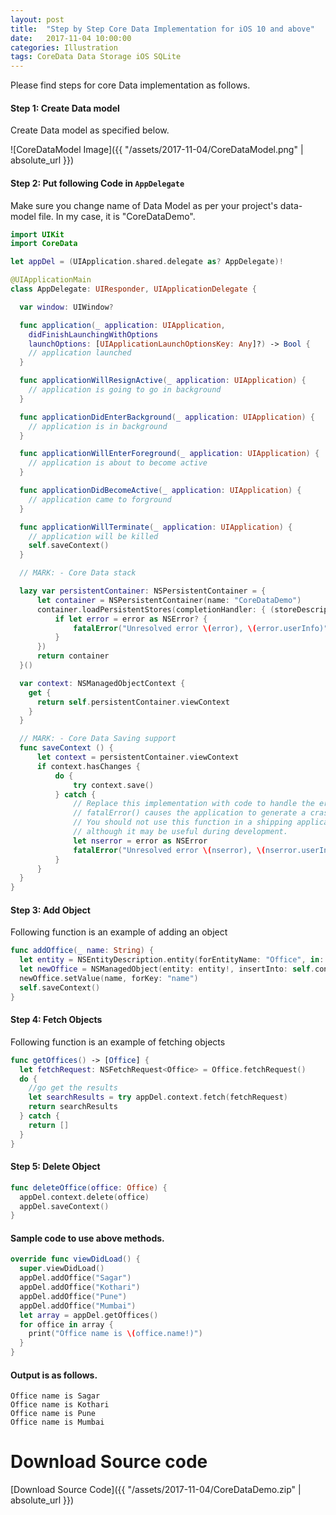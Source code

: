 ```yaml
---
layout: post
title:  "Step by Step Core Data Implementation for iOS 10 and above"
date:   2017-11-04 10:00:00
categories: Illustration
tags: CoreData Data Storage iOS SQLite
---
```


Please find steps for core Data implementation as follows.

#### Step 1: Create Data model 

Create Data model as specified below.

![CoreDataModel Image]({{ "/assets/2017-11-04/CoreDataModel.png" | absolute_url }})

#### Step 2: Put following Code in `AppDelegate`

Make sure you change name of Data Model as per your project's data-model file.
In my case, it is "CoreDataDemo".

```swift
import UIKit
import CoreData

let appDel = (UIApplication.shared.delegate as? AppDelegate)!

@UIApplicationMain
class AppDelegate: UIResponder, UIApplicationDelegate {

  var window: UIWindow?

  func application(_ application: UIApplication, 
    didFinishLaunchingWithOptions 
    launchOptions: [UIApplicationLaunchOptionsKey: Any]?) -> Bool {
    // application launched
  }

  func applicationWillResignActive(_ application: UIApplication) {
    // application is going to go in background
  }

  func applicationDidEnterBackground(_ application: UIApplication) {
    // application is in background
  }

  func applicationWillEnterForeground(_ application: UIApplication) {
    // application is about to become active
  }

  func applicationDidBecomeActive(_ application: UIApplication) {
    // application came to forground
  }

  func applicationWillTerminate(_ application: UIApplication) {
    // application will be killed
    self.saveContext()
  }

  // MARK: - Core Data stack

  lazy var persistentContainer: NSPersistentContainer = {
      let container = NSPersistentContainer(name: "CoreDataDemo")
      container.loadPersistentStores(completionHandler: { (storeDescription, error) in
          if let error = error as NSError? {
              fatalError("Unresolved error \(error), \(error.userInfo)")
          }
      })
      return container
  }()

  var context: NSManagedObjectContext {
    get {
      return self.persistentContainer.viewContext
    }
  }

  // MARK: - Core Data Saving support
  func saveContext () {
      let context = persistentContainer.viewContext
      if context.hasChanges {
          do {
              try context.save()
          } catch {
              // Replace this implementation with code to handle the error appropriately.
              // fatalError() causes the application to generate a crash log and terminate. 
              // You should not use this function in a shipping application, 
              // although it may be useful during development.
              let nserror = error as NSError
              fatalError("Unresolved error \(nserror), \(nserror.userInfo)")
          }
      }
  }
}
```

#### Step 3: Add Object

Following function is an example of adding an object

```swift
func addOffice(_ name: String) {
  let entity = NSEntityDescription.entity(forEntityName: "Office", in: self.context)
  let newOffice = NSManagedObject(entity: entity!, insertInto: self.context)
  newOffice.setValue(name, forKey: "name")
  self.saveContext()
}
```

#### Step 4: Fetch Objects

Following function is an example of fetching objects

```swift
func getOffices() -> [Office] {
  let fetchRequest: NSFetchRequest<Office> = Office.fetchRequest()
  do {
    //go get the results
    let searchResults = try appDel.context.fetch(fetchRequest)
    return searchResults
  } catch {
    return []
  }
}
```

#### Step 5: Delete Object

```swift
func deleteOffice(office: Office) {
  appDel.context.delete(office)
  appDel.saveContext()
}
```

#### Sample code to use above methods.

```swift
override func viewDidLoad() {
  super.viewDidLoad()
  appDel.addOffice("Sagar")
  appDel.addOffice("Kothari")
  appDel.addOffice("Pune")
  appDel.addOffice("Mumbai")
  let array = appDel.getOffices()
  for office in array {
    print("Office name is \(office.name!)")
  }
}
```

#### Output is as follows.

```
Office name is Sagar
Office name is Kothari
Office name is Pune
Office name is Mumbai
```

# Download Source code

[Download Source Code]({{ "/assets/2017-11-04/CoreDataDemo.zip" | absolute_url }})